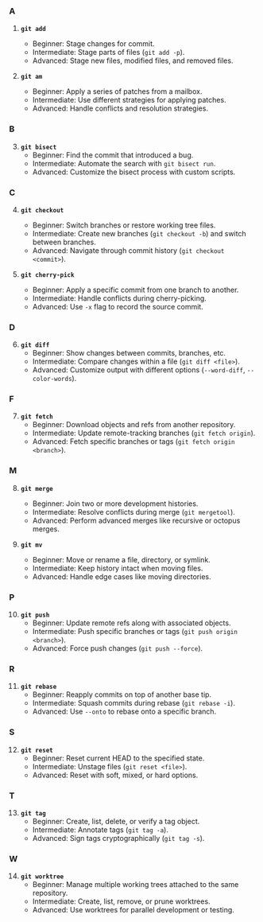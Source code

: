 ### A

1. **`git add`**
   - Beginner: Stage changes for commit.
   - Intermediate: Stage parts of files (`git add -p`).
   - Advanced: Stage new files, modified files, and removed files.

2. **`git am`**
   - Beginner: Apply a series of patches from a mailbox.
   - Intermediate: Use different strategies for applying patches.
   - Advanced: Handle conflicts and resolution strategies.

### B

3. **`git bisect`**
   - Beginner: Find the commit that introduced a bug.
   - Intermediate: Automate the search with `git bisect run`.
   - Advanced: Customize the bisect process with custom scripts.

### C

4. **`git checkout`**
   - Beginner: Switch branches or restore working tree files.
   - Intermediate: Create new branches (`git checkout -b`) and switch between branches.
   - Advanced: Navigate through commit history (`git checkout <commit>`).

5. **`git cherry-pick`**
   - Beginner: Apply a specific commit from one branch to another.
   - Intermediate: Handle conflicts during cherry-picking.
   - Advanced: Use `-x` flag to record the source commit.

### D

6. **`git diff`**
   - Beginner: Show changes between commits, branches, etc.
   - Intermediate: Compare changes within a file (`git diff <file>`).
   - Advanced: Customize output with different options (`--word-diff`, `--color-words`).

### F

7. **`git fetch`**
   - Beginner: Download objects and refs from another repository.
   - Intermediate: Update remote-tracking branches (`git fetch origin`).
   - Advanced: Fetch specific branches or tags (`git fetch origin <branch>`).

### M

8. **`git merge`**
   - Beginner: Join two or more development histories.
   - Intermediate: Resolve conflicts during merge (`git mergetool`).
   - Advanced: Perform advanced merges like recursive or octopus merges.

9. **`git mv`**
   - Beginner: Move or rename a file, directory, or symlink.
   - Intermediate: Keep history intact when moving files.
   - Advanced: Handle edge cases like moving directories.

### P

10. **`git push`**
    - Beginner: Update remote refs along with associated objects.
    - Intermediate: Push specific branches or tags (`git push origin <branch>`).
    - Advanced: Force push changes (`git push --force`).

### R

11. **`git rebase`**
    - Beginner: Reapply commits on top of another base tip.
    - Intermediate: Squash commits during rebase (`git rebase -i`).
    - Advanced: Use `--onto` to rebase onto a specific branch.

### S

12. **`git reset`**
    - Beginner: Reset current HEAD to the specified state.
    - Intermediate: Unstage files (`git reset <file>`).
    - Advanced: Reset with soft, mixed, or hard options.

### T

13. **`git tag`**
    - Beginner: Create, list, delete, or verify a tag object.
    - Intermediate: Annotate tags (`git tag -a`).
    - Advanced: Sign tags cryptographically (`git tag -s`).

### W

14. **`git worktree`**
    - Beginner: Manage multiple working trees attached to the same repository.
    - Intermediate: Create, list, remove, or prune worktrees.
    - Advanced: Use worktrees for parallel development or testing.
